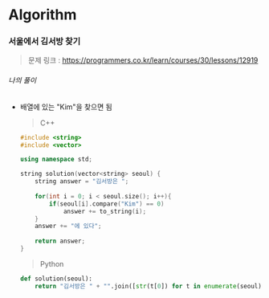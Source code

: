 # Algorithm

### 서울에서 김서방 찾기

> 문제 링크 : https://programmers.co.kr/learn/courses/30/lessons/12919



###### 나의 풀이

* 배열에 있는 "Kim"을 찾으면 됨

  
  
  > C++
  
  ```c++
  #include <string>
  #include <vector>
  
  using namespace std;
  
  string solution(vector<string> seoul) {
      string answer = "김서방은 ";
      
      for(int i = 0; i < seoul.size(); i++){
          if(seoul[i].compare("Kim") == 0)
              answer += to_string(i);
      }
      answer += "에 있다";
      
      return answer;
  }
  ```
  
  
  
  > Python
  
  ```python
  def solution(seoul):
      return "김서방은 " + "".join([str(t[0]) for t in enumerate(seoul) if t[1] == "Kim"]) + "에 있다"
  ```
  
  